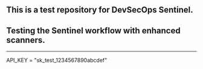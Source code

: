 This is a test repository for DevSecOps Sentinel.
------
Testing the Sentinel workflow with enhanced scanners.
-------
----------
API_KEY = "sk_test_1234567890abcdef"

